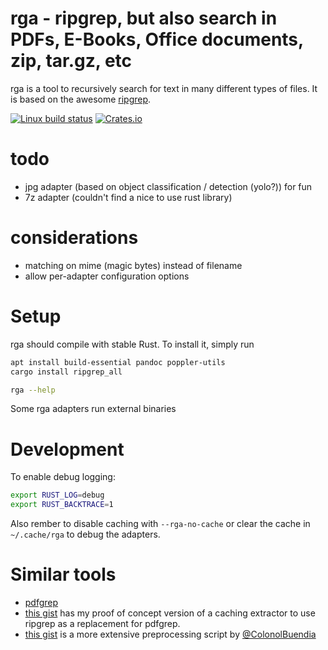 # rga - ripgrep, but also search in PDFs, E-Books, Office documents, zip, tar.gz, etc

rga is a tool to recursively search for text in many different types of files. It is based on the awesome [ripgrep](https://github.com/BurntSushi/ripgrep).

[![Linux build status](https://api.travis-ci.org/phiresky/ripgrep_all.svg)](https://travis-ci.org/phiresky/ripgrep_all)
[![Crates.io](https://img.shields.io/crates/v/ripgrep_all.svg)](https://crates.io/crates/ripgrep_all)

# todo

- jpg adapter (based on object classification / detection (yolo?)) for fun
- 7z adapter (couldn't find a nice to use rust library)

# considerations

- matching on mime (magic bytes) instead of filename
- allow per-adapter configuration options

# Setup

rga should compile with stable Rust. To install it, simply run

```bash
apt install build-essential pandoc poppler-utils
cargo install ripgrep_all

rga --help
```

Some rga adapters run external binaries

# Development

To enable debug logging:

```bash
export RUST_LOG=debug
export RUST_BACKTRACE=1
```

Also rember to disable caching with `--rga-no-cache` or clear the cache in `~/.cache/rga` to debug the adapters.

# Similar tools

- [pdfgrep](https://pdfgrep.org/)
- [this gist](https://gist.github.com/phiresky/5025490526ba70663ab3b8af6c40a8db) has my proof of concept version of a caching extractor to use ripgrep as a replacement for pdfgrep.
- [this gist](https://gist.github.com/ColonolBuendia/314826e37ec35c616d70506c38dc65aa) is a more extensive preprocessing script by [@ColonolBuendia](https://github.com/ColonolBuendia)
